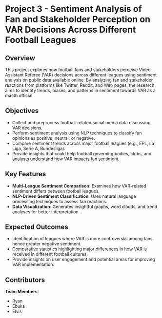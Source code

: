 # Project 3 - Sentiment Analysis of Fan and Stakeholder Perception on VAR Decisions Across Different Football Leagues  

## Overview  
This project explores how football fans and stakeholders perceive Video Assistant Referee (VAR) decisions across different leagues using sentiment analysis on public data available online. By analyzing fan and stakeholder reactions from platforms like Twitter, Reddit, and Web pages, the research aims to identify trends, biases, and patterns in sentiment towards VAR as a macth official.  

## Objectives  
- Collect and preprocess football-related social media data discussing VAR decisions.  
- Perform sentiment analysis using NLP techniques to classify fan opinions as positive, neutral, or negative.  
- Compare sentiment trends across major football leagues (e.g., EPL, La Liga, Serie A, Bundesliga).   
- Provide insights that could help football governing bodies, clubs, and analysts understand how VAR impacts fan sentiment.  

## Key Features  
- **Multi-League Sentiment Comparison**: Examines how VAR-related sentiment differs between football leagues.  
- **NLP-Driven Sentiment Classification**: Uses natural language processing techniques to assess fan reactions.  
- **Data Visualization**: Generates insightful graphs, word clouds, and trend analyses for better interpretation.  

## Expected Outcomes  
- Identification of leagues where VAR is more controversial among fans, hence greater negative sentiment.  
- Comparative statistics highlighting major differences in how VAR is received in different football cultures.
- Provide insights on user engagement and potential areas for improving VAR implementation.   

## Contributors  
**Team Members**:
- Ryan
- Ebuka
- Elvis


